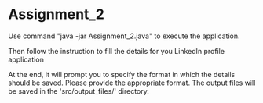 # Assignment_2
Use command "java -jar Assignment_2.java" to execute the application.

Then follow the instruction to fill the details for you LinkedIn profile application

At the end, it will prompt you to specify the format in which the details should be saved. Please provide the appropriate format. The output files will be saved in the 'src/output_files/' directory.
